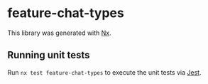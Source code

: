 # feature-chat-types

This library was generated with [Nx](https://nx.dev).

## Running unit tests

Run `nx test feature-chat-types` to execute the unit tests via [Jest](https://jestjs.io).
